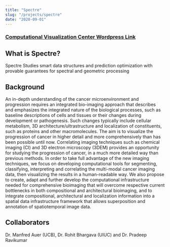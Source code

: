 ```yaml
---
title: "Spectre"
slug: "/projects/spectre"
date: "2020-09-01"
---
```


### [Computational Visualization Center Wordpress Link](https://cvcweb.oden.utexas.edu/cvcwp/projects/spectre/)

## What is Spectre?

Spectre Studies smart data structures and prediction optimization with provable guarantees for spectral and geometric processing

## Background

An in-depth understanding of the cancer microenvironment and progression requires an integrated bio-imaging approach that describes and emphasizes the integrated nature of the biological processes, such as baseline descriptions of cells and tissues or their changes during development or pathogenesis. Such changes typically include cellular metabolism, 3D architecture/ultrastructure and localization of constituents, such as proteins and other macromolecules. The aim is to visualize the progression of cancer in higher detail and more comprehensively than has been possible until now. Correlating imaging techniques such as chemical imaging (CI) and 3D electron microscopy (3DEM) provides an opportunity for studying the progression of cancer, in a much more detailed way than previous methods. In order to take full advantage of the new imaging techniques, we focus on developing computational tools for segmenting, classifying, interpreting and correlating the multi-modal cancer imaging data, then visualizing the results in a human-readable way. We also propose to create, adapt and further develop the computational infrastructure needed for comprehensive bioimaging that will overcome respective current bottlenecks in both compositional and architectural bioimaging, and to integrate compositional, architectural and localization information into a spatial data infrastructure framework that allows superposition and annotation of spatiotemporal image data.

## Collaborators

Dr. Manfred Auer (UCB), Dr. Rohit Bhargava (UIUC) and Dr. Pradeep Ravikumar
